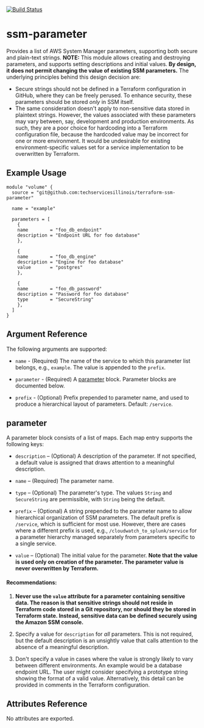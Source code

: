 [![Build Status](https://drone.techservices.illinois.edu/api/badges/techservicesillinois/terraform-aws-ssm-parameter/status.svg)](https://drone.techservices.illinois.edu/techservicesillinois/terraform-aws-ssm-parameter)

# ssm-parameter

Provides a list of AWS System Manager parameters, supporting
both secure and plain-text strings. **NOTE:** This module
allows creating and destroying parameters, and supports setting
descriptions and initial values. **By design, it does not permit
changing the value of existing SSM parameters.**
The underlying principles behind this design decision are:

* Secure strings should not be defined in a Terraform configuration in GitHub, where they can be freely perused. To enhance security, these parameters should be stored *only* in SSM itself.
* The same consideration doesn't apply to non-sensitive data stored in plaintext strings. However, the values associated with these parameters may vary between, say, development and production environments. As such, they are a poor choice for hardcoding into a Terraform configuration file, because the hardcoded value may be incorrect for one or more environment. It would be undesirable for existing environment-specific values set for a service implementation to be overwritten by Terraform.

Example Usage
-----------------

```hcl
module "volume" {
  source = "git@github.com:techservicesillinois/terraform-ssm-parameter"

  name = "example"

  parameters = [
    {
    name        = "foo_db_endpoint"
    description = "Endpoint URL for foo database"
    },

    {
    name        = "foo_db_engine"
    description = "Engine for foo database"
    value       = "postgres"
    },

    {
    name        = "foo_db_password"
    description = "Password for foo database"
    type        = "SecureString"
    },
  ]
}
```

Argument Reference
-----------------

The following arguments are supported:

* `name` - (Required) The name of the service to which this parameter list belongs, e.g., `example`. The value is appended to the `prefix`.

* `parameter` - (Required) A [parameter](#parameter) block. Parameter blocks are documented below.

* `prefix` - (Optional) Prefix prepended to parameter name, and used to produce a hierarchical layout of parameters. Default: `/service`.

parameter
---------

A parameter block consists of a list of maps. Each map entry supports the following keys:

* `description` – (Optional) A description of the parameter. If not specified, a default value is assigned that draws attention to
a meaningful description.

* `name` – (Required) The parameter name.

* `type` – (Optional) The parameter's type. The values `String` and
`SecureString` are permissible, with `String` being the default.

* `prefix` – (Optional) A string prepended to the parameter name to allow hierarchical organization of SSM parameters. The default prefix is `/service`, which is sufficient for most use. However, there are cases where a different prefix is used, e.g., `/cloudwatch_to_splunk/service` for a parameter hierarchy managed separately from parameters specific to a single service.

* `value` – (Optional) The initial value for the parameter. **Note that
the value is used only on creation of the parameter. The parameter value is never overwritten by Terraform.**

#### Recommendations:

1. **Never use the `value` attribute for a parameter containing sensitive data. The reason is that sensitive strings should not reside in Terraform code stored in a Git repository, nor should they be stored in Terraform state. Instead, sensitive data can be defined securely using the Amazon SSM console.**

2. Specify a value for `description` for *all* parameters. This is not required, but the default description is an unsightly value that calls attention to the absence of a meaningful description.

3. Don't specify a value in cases where the value is strongly likely to vary between different environments. An example would be a database endpoint URL. The user might consider specifying a prototype string showing the format of a valid value. Alternatively, this detail can be provided in comments in the Terraform configuration.

Attributes Reference
--------------------

No attributes are exported.
